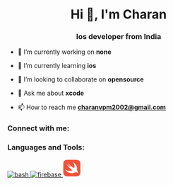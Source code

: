 <h1 align="center">Hi 👋, I'm Charan</h1>
<h3 align="center">Ios developer from India</h3>

- 🔭 I’m currently working on **none**

- 🌱 I’m currently learning **ios**

- 👯 I’m looking to collaborate on **opensource**

- 💬 Ask me about **xcode**

- 📫 How to reach me **charanvpm2002@gmail.com**

<h3 align="left">Connect with me:</h3>
<p align="left">
</p>

<h3 align="left">Languages and Tools:</h3>
<p align="left"> <a href="https://www.gnu.org/software/bash/" target="_blank" rel="noreferrer"> <img src="https://www.vectorlogo.zone/logos/gnu_bash/gnu_bash-icon.svg" alt="bash" width="40" height="40"/> </a> <a href="https://firebase.google.com/" target="_blank" rel="noreferrer"> <img src="https://www.vectorlogo.zone/logos/firebase/firebase-icon.svg" alt="firebase" width="40" height="40"/> </a> <a href="https://developer.apple.com/swift/" target="_blank" rel="noreferrer"> <img src="https://raw.githubusercontent.com/devicons/devicon/master/icons/swift/swift-original.svg" alt="swift" width="40" height="40"/> </a> </p>
